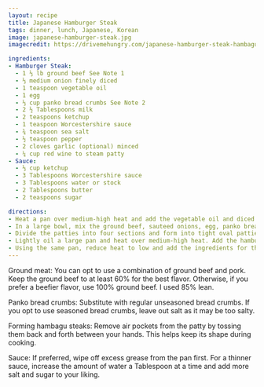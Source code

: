 ```yaml
---
layout: recipe
title: Japanese Hamburger Steak
tags: dinner, lunch, Japanese, Korean
image: japanese-hamburger-steak.jpg
imagecredit: https://drivemehungry.com/japanese-hamburger-steak-hambagu/

ingredients:
- Hamburger Steak:
  - 1 ⅓ lb ground beef See Note 1
  - ⅓ medium onion finely diced
  - 1 teaspoon vegetable oil
  - 1 egg
  - ⅓ cup panko bread crumbs See Note 2
  - 2 ½ Tablespoons milk
  - 2 teaspoons ketchup
  - 1 teaspoon Worcestershire sauce
  - ¾ teaspoon sea salt
  - ½ teaspoon pepper
  - 2 cloves garlic (optional) minced
  - ¼ cup red wine to steam patty
- Sauce:
  - ⅓ cup ketchup
  - 3 Tablespoons Worcestershire sauce
  - 3 Tablespoons water or stock
  - 2 Tablespoons butter
  - 2 teaspoons sugar

directions:
- Heat a pan over medium-high heat and add the vegetable oil and diced onions. Saute until softened. Remove and set aside.
- In a large bowl, mix the ground beef, sauteed onions, egg, panko bread crumbs, milk, ketchup, Worcestershire, sea salt, pepper, and garlic. Mix well until it becomes a smooth texture.
- Divide the patties into four sections and form into tight oval patties. Lightly oil hands for easier shaping. See Note 3.
- Lightly oil a large pan and heat over medium-high heat. Add the hamburger steak and cook each side for 3 to 4 minutes. Then add the red wine and cover to steam until the steak patties are fully cooked (internal temperature of 160° F). Remove and set aside.
- Using the same pan, reduce heat to low and add the ingredients for the sauce. Stir until it starts to bubble. Turn off the heat and serve with hamburger steaks. See Note 4.
---
```


Ground meat: You can opt to use a combination of ground beef and pork. Keep the ground beef to at least 60% for the best flavor. Otherwise, if you prefer a beefier flavor, use 100% ground beef. I used 85% lean. 

Panko bread crumbs: Substitute with regular unseasoned bread crumbs. If you opt to use seasoned bread crumbs, leave out salt as it may be too salty.

Forming hambagu steaks: Remove air pockets from the patty by tossing them back and forth between your hands. This helps keep its shape during cooking.

Sauce: If preferred, wipe off excess grease from the pan first. For a thinner sauce, increase the amount of water a Tablespoon at a time and add more salt and sugar to your liking.
